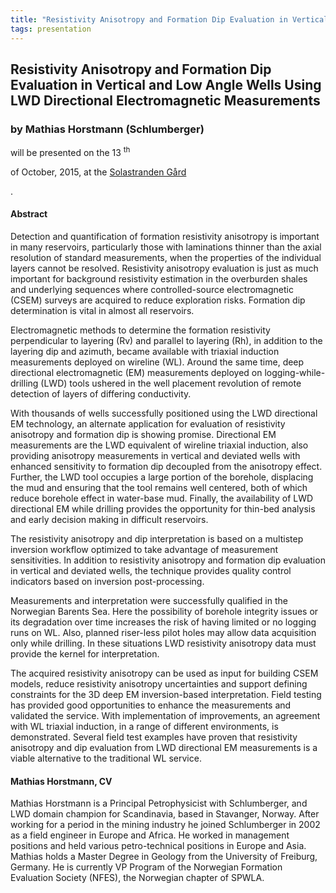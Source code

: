 ```yaml
---
title: "Resistivity Anisotropy and Formation Dip Evaluation in Vertical and Low Angle Wells Using LWD Directional Electromagnetic Measurements (Mathias Horstmann (Schlumberger))"
tags: presentation
---
```



		
<h2>
Resistivity Anisotropy and Formation Dip Evaluation in Vertical and Low Angle Wells Using LWD Directional Electromagnetic Measurements
</h2>

 



		
<h3>
by Mathias Horstmann (Schlumberger)
</h3>

 



 
<p>
will be presented on the 13
<sup>
th
</sup>

 of October, 2015, at the 
<a href="http://www.solastrandengaard.no">
Solastranden Gård
</a>

.
</p>

	

 
<h4>
Abstract
</h4>



      
<p>
Detection and quantification of formation resistivity anisotropy is important in many reservoirs, particularly those with laminations thinner than the axial resolution of standard measurements, when the properties of the individual layers cannot be resolved. Resistivity anisotropy evaluation is just as much important for background resistivity estimation in the overburden shales and underlying sequences where controlled-source electromagnetic (CSEM) surveys are acquired to reduce exploration risks. Formation dip determination is vital in almost all reservoirs.
</p>



<p>
Electromagnetic methods to determine the formation resistivity perpendicular to layering (Rv) and parallel to layering (Rh), in addition to the layering dip and azimuth, became available with triaxial induction measurements deployed on wireline (WL). Around the same time, deep directional electromagnetic (EM) measurements deployed on logging-while-drilling (LWD) tools ushered in the well placement revolution of remote detection of layers of differing conductivity.
</p>



<p>
With thousands of wells successfully positioned using the LWD directional EM technology, an alternate application for evaluation of resistivity anisotropy and formation dip is showing promise. Directional EM measurements are the LWD equivalent of wireline triaxial induction, also providing anisotropy measurements in vertical and deviated wells with enhanced sensitivity to formation dip decoupled from the anisotropy effect. Further, the LWD tool occupies a large portion of the borehole, displacing the mud and ensuring that the tool remains well centered, both of which reduce borehole effect in water-base mud. Finally, the availability of LWD directional EM while drilling provides the opportunity for thin-bed analysis and early decision making in difficult reservoirs.
</p>



<p>
The resistivity anisotropy and dip interpretation is based on a multistep inversion workflow optimized to take advantage of measurement sensitivities. In addition to resistivity anisotropy and formation dip evaluation in vertical and deviated wells, the technique provides quality control indicators based on inversion post-processing.
</p>



<p>
Measurements and interpretation were successfully qualified in the Norwegian Barents Sea. Here the possibility of borehole integrity issues or its degradation over time increases the risk of having limited or no logging runs on WL. Also, planned riser-less pilot holes may allow data acquisition only while drilling. In these situations LWD resistivity anisotropy data must provide the kernel for interpretation.
</p>



<p>
The acquired resistivity anisotropy can be used as input for building CSEM models, reduce resistivity anisotropy uncertainties and support defining constraints for the 3D deep EM inversion-based interpretation. Field testing has provided good opportunities to enhance the measurements and validated the service. With implementation of improvements, an agreement with WL triaxial induction, in a range of different environments, is demonstrated. Several field test examples have proven that resistivity anisotropy and dip evaluation from LWD directional EM measurements is a viable alternative to the traditional WL service.
</p>





<h4>
Mathias Horstmann, CV
</h4>





      
<p>
Mathias Horstmann is a Principal Petrophysicist with Schlumberger, and LWD domain champion for Scandinavia, based in Stavanger, Norway.  After working for a period in the mining industry he joined Schlumberger in 2002 as a field engineer in Europe and Africa. He worked in management positions and held various petro-technical positions in Europe and Asia. Mathias holds a Master Degree in Geology from the University of Freiburg, Germany. He is currently VP Program of the Norwegian Formation Evaluation Society (NFES), the Norwegian chapter of SPWLA.
</p>



	

